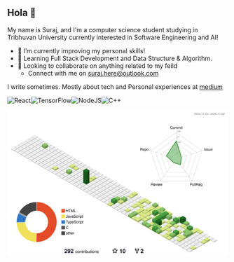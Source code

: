 ## Hola 👋

My name is Suraj, and I'm a computer science student studying in Tribhuvan University currently interested in Software Engineering and AI!

- 🔭 I’m currently improving my personal skills!
- 🌱 Learning Full Stack Development and Data Structure & Algorithm.
- 👯 Looking to collaborate on anything related to my feild
  - Connect with me on suraj.here@outlook.com

I write sometimes. Mostly about tech and Personal experiences at [medium](https://medium.com/@itsmesuraj)


![React](https://img.shields.io/badge/react-%2320232a.svg?style=for-the-badge&logo=react&logoColor=%2361DAFB)![TensorFlow](https://img.shields.io/badge/TensorFlow-%23FF6F00.svg?style=for-the-badge&logo=TensorFlow&logoColor=white)![NodeJS](https://img.shields.io/badge/node.js-6DA55F?style=for-the-badge&logo=node.js&logoColor=white)![C++](https://img.shields.io/badge/c++-%2300599C.svg?style=for-the-badge&logo=c%2B%2B&logoColor=white)

![GitHub Contribution 3D Calendar](profile-3d-contrib/profile-green-animate.svg)

